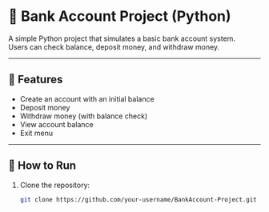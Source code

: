 # 🏦 Bank Account Project (Python)

A simple Python project that simulates a basic bank account system.  
Users can check balance, deposit money, and withdraw money.

---

## 📌 Features
- Create an account with an initial balance
- Deposit money
- Withdraw money (with balance check)
- View account balance
- Exit menu

---

## 🚀 How to Run
1. Clone the repository:
   ```bash
   git clone https://github.com/your-username/BankAccount-Project.git

